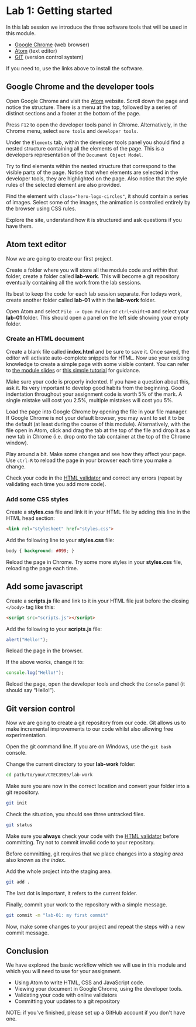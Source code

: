 # Lab 1: Getting started

In this lab session we introduce the three software tools that will be used in this module.

- [Google Chrome](https://www.google.com/intl/en_uk/chrome/) (web browser)
- [Atom](https://atom.io/) (text editor)
- [GIT](http://git-scm.com/) (version control system)

If you need to, use the links above to install the software.

## Google Chrome and the developer tools

Open Google Chrome and visit the [Atom](https://atom.io/) website.
Scroll down the page and notice the structure.
There is a menu at the top, followed by a series of distinct sections and a footer at the bottom of the page.

Press `F12` to open the developer tools panel in Chrome.
Alternatively, in the Chrome menu, select `more tools` and `developer tools`.

Under the `Elements` tab, within the developer tools panel you should find a nested structure containing all the elements of the page.
This is a developers representation of the `Document Object Model`.

Try to find elements within the nested structure that correspond to the visible parts of the page.
Notice that when elements are selected in the developer tools, they are highlighted on the page.
Also notice that the style rules of the selected element are also provided.

Find the element with `class="hero-logo-circles"`, it should contain a series of images.
Select some of the images, the animation is controlled entirely by the browser using CSS rules.

Explore the site, understand how it is structured and ask questions if you have them.

## Atom text editor

Now we are going to create our first project.

Create a folder where you will store all the module code and *within* that folder, create a folder called **lab-work**.
This will become a git repository eventually containing all the work from the lab sessions.

Its best to keep the code for each lab session separate.
For todays work, create another folder called **lab-01** within the **lab-work** folder.

Open Atom and select `File -> Open Folder` or `ctrl+shift+O` and select your **lab-01** folder.
This should open a panel on the left side showing your empty folder.

### Create an HTML document

Create a blank file called **index.html** and be sure to save it.
Once saved, the editor will activate auto-complete snippets for HTML.
Now use your existing knowledge to create a simple page with some visible content.
You can refer to [the module slides](https://ctec3905-2020-21.github.io/splash/?file=html.md&slide=3) or [this simple tutorial](https://www.w3schools.com/html/html5_intro.asp) for guidance.

Make sure your code is properly indented.
If you have a question about this, ask it.
Its very important to develop good habits from the beginning.
Good indentation throughout your assignment code is worth 5% of the mark.
A single mistake will cost you 2.5%, multiple mistakes will cost you 5%.

Load the page into Google Chrome by opening the file in your file manager.
If Google Chrome is not your default browser, you may want to set it to be the default (at least during the course of this module).
Alternatively, with the file open in Atom, click and drag the tab at the top of the file and drop it as a new tab in Chrome (i.e. drop onto the tab container at the top of the Chrome window).

Play around a bit.
Make some changes and see how they affect your page.
Use `ctrl-R` to reload the page in your browser each time you make a change.

Check your code in the [HTML validator](https://validator.w3.org/) and correct any errors (repeat by validating each time you add more code).

### Add some CSS styles

Create a **styles.css** file and link it in your HTML file by adding this line in the HTML head section:

```html
<link rel="stylesheet" href="styles.css">
```

Add the following line to your **styles.css** file:

```css
body { background: #099; }
```

Reload the page in Chrome.
Try some more styles in your **styles.css** file, reloading the page each time.

## Add some javascript

Create a **scripts.js** file and link to it in your HTML file just before the closing `</body>` tag like this:

```html
<script src="scripts.js"></script>
```

Add the following to your **scripts.js** file:

```js
alert("Hello!");
```

Reload the page in the browser.

If the above works, change it to:

```js
console.log("Hello!");
```

Reload the page, open the developer tools and check the `Console` panel (it should say “Hello!”).

## Git version control

Now we are going to create a git repository from our code.
Git allows us to make incremental improvements to our code whilst also allowing free experimentation.

Open the git command line.
If you are on Windows, use the `git bash` console.

Change the current directory to your **lab-work** folder:

```bash
cd path/to/your/CTEC3905/lab-work

```

Make sure you are now in the correct location and convert your folder into a git repository.

```bash
git init
```

Check the situation, you should see three untracked files.

```bash
git status
```

Make sure you **always** check your code with the [HTML validator](https://validator.w3.org/) before committing.
Try not to commit invalid code to your repository.

Before committing, git requires that we place changes into a *staging area* also known as *the index*.

Add the whole project into the staging area.

```bash
git add .
```

The last dot is important, it refers to the current folder.

Finally, commit your work to the repository with a simple message.

```bash
git commit -m "lab-01: my first commit"
```

Now, make some changes to your project and repeat the steps with a new commit message.

## Conclusion

We have explored the basic workflow which we will use in this module and which you will need to use for your assignment.

- Using Atom to write HTML, CSS and JavaScript code.
- Viewing your document in Google Chrome, using the developer tools.
- Validating your code with online validators
- Committing your updates to a git repository

NOTE: if you've finished, please set up a GitHub account if you don't have one.
